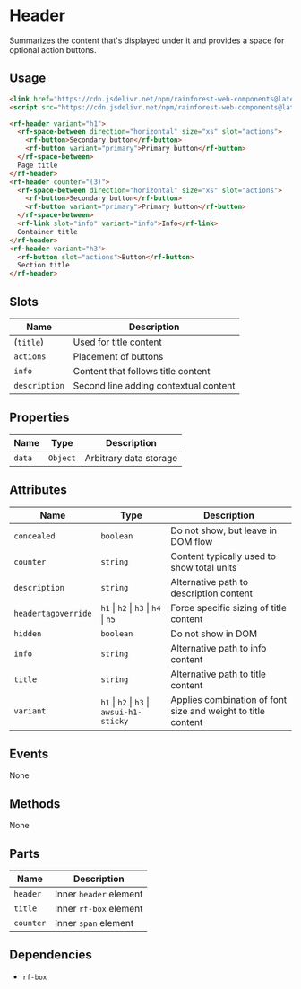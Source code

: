 # Header

Summarizes the content that's displayed under it and provides a space for optional action buttons.

## Usage

``` html
<link href="https://cdn.jsdelivr.net/npm/rainforest-web-components@latest/rainforest.css" rel="stylesheet">
<script src="https://cdn.jsdelivr.net/npm/rainforest-web-components@latest/components/header.js" type="module"></script>
```

``` html
<rf-header variant="h1">
  <rf-space-between direction="horizontal" size="xs" slot="actions">
    <rf-button>Secondary button</rf-button>
    <rf-button variant="primary">Primary button</rf-button>
  </rf-space-between>    
  Page title
</rf-header>
<rf-header counter="(3)">
  <rf-space-between direction="horizontal" size="xs" slot="actions">
    <rf-button>Secondary button</rf-button>
    <rf-button variant="primary">Primary button</rf-button>
  </rf-space-between> 
  <rf-link slot="info" variant="info">Info</rf-link>   
  Container title
</rf-header>    
<rf-header variant="h3">
  <rf-button slot="actions">Button</rf-button>
  Section title
</rf-header>        
```

## Slots

| Name | Description |
| --- | --- |
| (`title`) | Used for title content |
| `actions` | Placement of buttons |
| `info` | Content that follows title content |
| `description` | Second line adding contextual content |

## Properties

| Name | Type | Description |
| --- | --- | --- |
| `data` | `Object` | Arbitrary data storage |

## Attributes

| Name | Type | Description |
| --- | --- | --- |
| `concealed` | `boolean` | Do not show, but leave in DOM flow |      
| `counter` | `string` | Content typically used to show total units |      
| `description` | `string` | Alternative path to description content |      
| `headertagoverride` | `h1` \| `h2` \| `h3` \| `h4` \| `h5` | Force specific sizing of title content |      
| `hidden` | `boolean` | Do not show in DOM |      
| `info` | `string` | Alternative path to info content |      
| `title` | `string` | Alternative path to title content |      
| `variant`  | `h1` \| `h2` \| `h3` \| `awsui-h1-sticky` | Applies combination of font size and weight to title content |

## Events

None

## Methods

None

## Parts

| Name | Description |
| --- | --- |
| `header` | Inner `header` element |
| `title` | Inner `rf-box` element |
| `counter` | Inner `span` element |

## Dependencies

- `rf-box`
